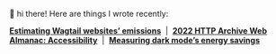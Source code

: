 👋 hi there! Here are things I wrote recently:

**[Estimating Wagtail websites’ emissions](https://thib.me/estimating-wagtail-websites-emissions/)**  |  **[2022 HTTP Archive Web Almanac: Accessibility](https://almanac.httparchive.org/en/2022/accessibility)**  |  **[Measuring dark mode’s energy savings](https://thib.me/measuring-dark-mode-energy-savings)**
